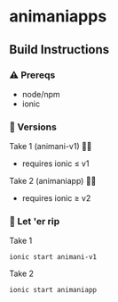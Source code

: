 # animaniapps

## Build Instructions

### ⚠️ Prereqs

- node/npm
- ionic

### 🌱 Versions

Take 1 (animani-v1) 👎🏻

- requires ionic ≤ v1

Take 2 (animaniapp) 👍🏻

- requires ionic ≥ v2

### 💨 Let 'er rip

Take 1

`ionic start animani-v1`

Take 2

`ionic start animaniapp`